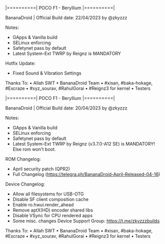 |==========| POCO F1 - Beryllium |==========|

BananaDroid | Official
Build date: 22/04/2023
by @zkyzzz

Notes:
- GApps & Vanilla build
- SELinux enforcing
- Safetynet pass by default
- Latest System-Ext TWRP by Reignz is MANDATORY

Hotfix Update:
- Fixed Sound & Vibration Settings

Thanks To:
• Allah SWT
• BananaDroid Team
• #xisan, #baka-hokage, #Excraze
• #xyz_sourav, #RahulGorai
• #Reignz3 for kernel
• Testers

|==========| POCO F1 - Beryllium |==========|

BananaDroid | Official
Build date: 20/04/2023
by @zkyzzz

Notes:
- GApps & Vanilla build
- SELinux enforcing
- Safetynet pass by default
- Latest System-Ext TWRP by Reignz (v3.7.0-A12 SE) is MANDATORY! Else rom won't boot.

ROM Changelog:
- April security patch (QPR2)
- Full Changelog (https://telegra.ph/BananaDroid-April-Released-04-16)

Device Changelog:
- Allow all filesystems for USB-OTG
- Disable SF client composition cache
- Enable ro.hwui.render_ahead
- Remove aptX(HD) encoder shared libs
- Disable VSync for CPU rendered apps
- Some misc. changes
Device Support Group: https://t.me/zkyzzzbuilds

Thanks To:
• Allah SWT
• BananaDroid Team
• #xisan, #baka-hokage, #Excraze
• #xyz_sourav, #RahulGorai
• #Reignz3 for kernel
• Testers
